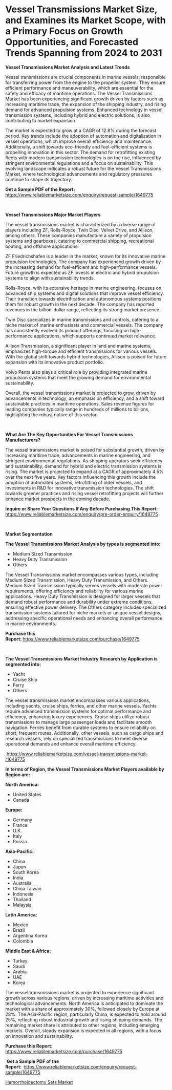 <p><h1>Vessel Transmissions Market Size, and Examines its Market Scope, with a Primary Focus on Growth Opportunities, and Forecasted Trends Spanning from 2024 to 2031</h1></p><p><strong>Vessel Transmissions Market Analysis and Latest Trends</strong></p>
<p><p>Vessel transmissions are crucial components in marine vessels, responsible for transferring power from the engine to the propeller system. They ensure efficient performance and maneuverability, which are essential for the safety and efficacy of maritime operations. The Vessel Transmissions Market has been experiencing significant growth driven by factors such as increasing maritime trade, the expansion of the shipping industry, and rising demand for advanced propulsion systems. Enhanced technology in vessel transmission systems, including hybrid and electric solutions, is also contributing to market expansion.</p><p>The market is expected to grow at a CAGR of 12.8% during the forecast period. Key trends include the adoption of automation and digitalization in vessel operations, which improve overall efficiency and maintenance. Additionally, a shift towards eco-friendly and fuel-efficient systems is propelling innovation in this sector. The demand for retrofitting existing fleets with modern transmission technologies is on the rise, influenced by stringent environmental regulations and a focus on sustainability. This evolving landscape indicates a robust future for the Vessel Transmissions Market, where technological advancements and regulatory pressures continue to shape its trajectory.</p></p>
<p><strong>Get a Sample PDF of the Report:&nbsp;</strong> <a href="https://www.reliablemarketsize.com/enquiry/request-sample/1649775?utm_campaign=1929&utm_medium=2&utm_source=Github&utm_content=ia&utm_term=29122024&utm_id=vessel-transmissions">https://www.reliablemarketsize.com/enquiry/request-sample/1649775</a></p>
<p>&nbsp;</p>
<p><strong>Vessel Transmissions Major Market Players</strong></p>
<p><p>The vessel transmissions market is characterized by a diverse range of players including ZF, Rolls-Royce, Twin Disc, Velvet Drive, and Allison, among others. These companies manufacture a variety of propulsion systems and gearboxes, catering to commercial shipping, recreational boating, and offshore applications.</p><p>ZF Friedrichshafen is a leader in the market, known for its innovative marine propulsion technologies. The company has experienced growth driven by the increasing demand for fuel-efficient and high-performance vessels. Future growth is expected as ZF invests in electric and hybrid propulsion systems to align with sustainability trends.</p><p>Rolls-Royce, with its extensive heritage in marine engineering, focuses on advanced ship systems and digital solutions that improve vessel efficiency. Their transition towards electrification and autonomous systems positions them for robust growth in the next decade. The company has reported revenues in the billion-dollar range, reflecting its strong market presence.</p><p>Twin Disc specializes in marine transmissions and controls, catering to a niche market of marine enthusiasts and commercial vessels. The company has consistently evolved its product offerings, focusing on high-performance applications, which supports continued market relevance.</p><p>Allison Transmission, a significant player in land and marine systems, emphasizes high-torque and efficient transmissions for various vessels. With the global shift towards hybrid technologies, Allison is poised for future expansion with its innovative product portfolio.</p><p>Volvo Penta also plays a critical role by providing integrated marine propulsion systems that meet the growing demand for environmental sustainability. </p><p>Overall, the vessel transmissions market is projected to grow, driven by advancements in technology, an emphasis on efficiency, and a shift toward sustainable practices in maritime operations. Sales revenue figures for leading companies typically range in hundreds of millions to billions, highlighting the robust nature of this sector.</p></p>
<p>&nbsp;</p>
<p><strong>What Are The Key Opportunities For Vessel Transmissions Manufacturers?</strong></p>
<p><p>The vessel transmissions market is poised for substantial growth, driven by increasing maritime trade, advancements in marine engineering, and stringent environmental regulations. As shipping operators seek efficiency and sustainability, demand for hybrid and electric transmission systems is rising. The market is projected to expand at a CAGR of approximately 4.5% over the next five years. Key factors influencing this growth include the adoption of automated systems, retrofitting of older vessels, and investments in R&D for innovative transmission technologies. The shift towards greener practices and rising vessel retrofitting projects will further enhance market prospects in the coming decade.</p></p>
<p><strong>Inquire or Share Your Questions If Any Before Purchasing This Report:</strong> <a href="https://www.reliablemarketsize.com/enquiry/pre-order-enquiry/1649775?utm_campaign=1929&utm_medium=2&utm_source=Github&utm_content=ia&utm_term=29122024&utm_id=vessel-transmissions">https://www.reliablemarketsize.com/enquiry/pre-order-enquiry/1649775</a></p>
<p>&nbsp;</p>
<p><strong>Market Segmentation</strong></p>
<p><strong>The Vessel Transmissions Market Analysis by types is segmented into:</strong></p>
<p><ul><li>Medium Sized Transmission</li><li>Heavy Duty Transmission</li><li>Others</li></ul></p>
<p><p>The Vessel Transmissions market encompasses various types, including Medium Sized Transmission, Heavy Duty Transmission, and Others. Medium Sized Transmission typically serves vessels with moderate power requirements, offering efficiency and reliability for various marine applications. Heavy Duty Transmission is designed for larger vessels that demand robust performance and durability under extreme conditions, ensuring effective power delivery. The Others category includes specialized transmission systems tailored for niche markets or unique vessel designs, addressing specific operational needs and enhancing overall performance in marine environments.</p></p>
<p><strong>Purchase this Report:&nbsp;</strong><a href="https://www.reliablemarketsize.com/purchase/1649775?utm_campaign=1929&utm_medium=2&utm_source=Github&utm_content=ia&utm_term=29122024&utm_id=vessel-transmissions">https://www.reliablemarketsize.com/purchase/1649775</a></p>
<p>&nbsp;</p>
<p><strong>The Vessel Transmissions Market Industry Research by Application is segmented into:</strong></p>
<p><ul><li>Yacht</li><li>Cruise Ship</li><li>Ferry</li><li>Others</li></ul></p>
<p><p>The vessel transmissions market encompasses various applications, including yachts, cruise ships, ferries, and other marine vessels. Yachts require advanced transmission systems for optimal performance and efficiency, enhancing luxury experiences. Cruise ships utilize robust transmissions to manage large passenger loads and facilitate smooth navigation. Ferries benefit from durable systems to ensure reliability on short, frequent routes. Additionally, other vessels, such as cargo ships and research vessels, rely on specialized transmissions to meet diverse operational demands and enhance overall maritime efficiency.</p></p>
<p><a href="https://www.reliablemarketsize.com/vessel-transmissions-market-r1649775?utm_campaign=1929&utm_medium=2&utm_source=Github&utm_content=ia&utm_term=29122024&utm_id=vessel-transmissions">&nbsp;https://www.reliablemarketsize.com/vessel-transmissions-market-r1649775</a></p>
<p><strong>In terms of Region, the Vessel Transmissions Market Players available by Region are:</strong></p>
<p>
    <p> <strong> North America: </strong>
        <ul>
            <li>United States</li>
            <li>Canada</li>
        </ul>
        </p> 
    <p> <strong> Europe: </strong>
        <ul>
            <li>Germany</li>
            <li>France</li>
            <li>U.K.</li>
            <li>Italy</li>
            <li>Russia</li>
        </ul>
        </p> 
    <p> <strong> Asia-Pacific: </strong>
        <ul>
            <li>China</li>
            <li>Japan</li>
            <li>South Korea</li>
            <li>India</li>
            <li>Australia</li>
            <li>China Taiwan</li>
            <li>Indonesia</li>
            <li>Thailand</li>
            <li>Malaysia</li>
        </ul>
        </p> 
    <p> <strong> Latin America: </strong>
        <ul>
            <li>Mexico</li>
            <li>Brazil</li>
            <li>Argentina Korea</li>
            <li>Colombia</li>
        </ul>
        </p> 
    <p> <strong> Middle East & Africa: </strong>
        <ul>
            <li>Turkey</li>
            <li>Saudi</li>
            <li>Arabia</li>
            <li>UAE</li>
            <li>Korea</li>
        </ul>
    </p>
    </p>
<p><p>The vessel transmissions market is projected to experience significant growth across various regions, driven by increasing maritime activities and technological advancements. North America is anticipated to dominate the market with a share of approximately 30%, followed closely by Europe at 28%. The Asia-Pacific region, particularly China, is expected to hold around 25%, reflecting robust industrial growth and rising shipping demands. The remaining market share is attributed to other regions, including emerging markets. Overall, steady expansion is expected in all regions, with a focus on innovation and sustainability.</p></p>
<p><strong>Purchase this Report: </strong><a href="https://www.reliablemarketsize.com/purchase/1649775?utm_campaign=1929&utm_medium=2&utm_source=Github&utm_content=ia&utm_term=29122024&utm_id=vessel-transmissions">https://www.reliablemarketsize.com/purchase/1649775</a></p>
<p>&nbsp;<strong>Get a Sample PDF of the Report:&nbsp;&nbsp;</strong><a href="https://www.reliablemarketsize.com/enquiry/request-sample/1649775?utm_campaign=1929&utm_medium=2&utm_source=Github&utm_content=ia&utm_term=29122024&utm_id=vessel-transmissions">https://www.reliablemarketsize.com/enquiry/request-sample/1649775</a></p>
<p><strong></strong></p>
<p><p><a href="https://github.com/dringals/Market-Research-Report-List-6/blob/main/hemorrhoidectomy-sets-market.md?utm_campaign=1929&utm_medium=2&utm_source=Github&utm_content=ia&utm_term=29122024&utm_id=vessel-transmissions">Hemorrhoidectomy Sets Market</a></p></p>